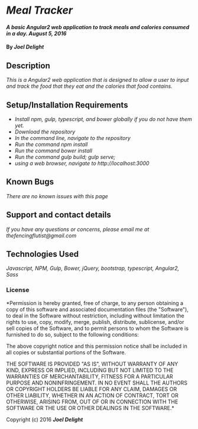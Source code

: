 # _Meal Tracker_

#### _A basic Angular2 web application to track meals and calories consumed in a day. August 5, 2016_

#### By _**Joel Delight**_

## Description

_This is a Angular2 web application that is designed to allow a user to input and track the food that they eat and the calories that food contains._

## Setup/Installation Requirements

* _Install npm, gulp, typescript, and bower globally if you do not have them yet._
* _Download the repository_
* _In the command line, navigate to the repository_
* _Run the command npm install_
* _Run the command bower install_
* _Run the command gulp build; gulp serve;_
* _using a web browser, navigate to http://localhost:3000_

## Known Bugs

_There are no known issues with this page_

## Support and contact details

_If you have any questions or concerns, please email me at thefencingflutist@gmail.com_


## Technologies Used

_Javascript, NPM, Gulp, Bower, jQuery, bootstrap, typescript, Angular2, Sass_

### License

*Permission is hereby granted, free of charge, to any person obtaining a copy
of this software and associated documentation files (the "Software"), to deal
in the Software without restriction, including without limitation the rights
to use, copy, modify, merge, publish, distribute, sublicense, and/or sell
copies of the Software, and to permit persons to whom the Software is
furnished to do so, subject to the following conditions:

The above copyright notice and this permission notice shall be included in all
copies or substantial portions of the Software.

THE SOFTWARE IS PROVIDED "AS IS", WITHOUT WARRANTY OF ANY KIND, EXPRESS OR
IMPLIED, INCLUDING BUT NOT LIMITED TO THE WARRANTIES OF MERCHANTABILITY,
FITNESS FOR A PARTICULAR PURPOSE AND NONINFRINGEMENT. IN NO EVENT SHALL THE
AUTHORS OR COPYRIGHT HOLDERS BE LIABLE FOR ANY CLAIM, DAMAGES OR OTHER
LIABILITY, WHETHER IN AN ACTION OF CONTRACT, TORT OR OTHERWISE, ARISING FROM,
OUT OF OR IN CONNECTION WITH THE SOFTWARE OR THE USE OR OTHER DEALINGS IN THE
SOFTWARE.*

Copyright (c) 2016 **_Joel Delight_**
